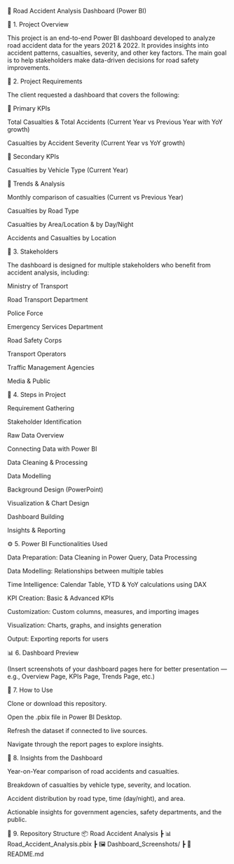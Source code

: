 🚦 Road Accident Analysis Dashboard (Power BI)

📌 1. Project Overview

This project is an end-to-end Power BI dashboard developed to analyze road accident data for the years 2021 & 2022.
It provides insights into accident patterns, casualties, severity, and other key factors. The main goal is to help stakeholders make data-driven decisions for road safety improvements.

🎯 2. Project Requirements

The client requested a dashboard that covers the following:

🔹 Primary KPIs

Total Casualties & Total Accidents (Current Year vs Previous Year with YoY growth)

Casualties by Accident Severity (Current Year vs YoY growth)

🔹 Secondary KPIs

Casualties by Vehicle Type (Current Year)

🔹 Trends & Analysis

Monthly comparison of casualties (Current vs Previous Year)

Casualties by Road Type

Casualties by Area/Location & by Day/Night

Accidents and Casualties by Location

👥 3. Stakeholders

The dashboard is designed for multiple stakeholders who benefit from accident analysis, including:

Ministry of Transport

Road Transport Department

Police Force

Emergency Services Department

Road Safety Corps

Transport Operators

Traffic Management Agencies

Media & Public

🔑 4. Steps in Project

Requirement Gathering

Stakeholder Identification

Raw Data Overview

Connecting Data with Power BI

Data Cleaning & Processing

Data Modelling

Background Design (PowerPoint)

Visualization & Chart Design

Dashboard Building

Insights & Reporting

⚙️ 5. Power BI Functionalities Used

Data Preparation: Data Cleaning in Power Query, Data Processing

Data Modelling: Relationships between multiple tables

Time Intelligence: Calendar Table, YTD & YoY calculations using DAX

KPI Creation: Basic & Advanced KPIs

Customization: Custom columns, measures, and importing images

Visualization: Charts, graphs, and insights generation

Output: Exporting reports for users

📊 6. Dashboard Preview

(Insert screenshots of your dashboard pages here for better presentation — e.g., Overview Page, KPIs Page, Trends Page, etc.)

🚀 7. How to Use

Clone or download this repository.

Open the .pbix file in Power BI Desktop.

Refresh the dataset if connected to live sources.

Navigate through the report pages to explore insights.

📌 8. Insights from the Dashboard

Year-on-Year comparison of road accidents and casualties.

Breakdown of casualties by vehicle type, severity, and location.

Accident distribution by road type, time (day/night), and area.

Actionable insights for government agencies, safety departments, and the public.

📂 9. Repository Structure
📦 Road Accident Analysis
 ┣ 📊 Road_Accident_Analysis.pbix
 ┣ 🖼️ Dashboard_Screenshots/
 ┣ 📄 README.md
